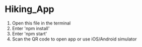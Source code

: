 # Hiking_App
1. Open this file in the terminal
2. Enter 'npm install'
3. Enter 'npm start'
4. Scan the QR code to open app or use iOS/Android simulator
